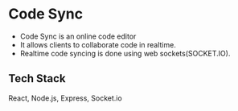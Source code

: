 
# Code Sync
- Code Sync is an online code editor
- It allows clients to collaborate code in realtime.
- Realtime code syncing is done using web sockets(SOCKET.IO).
## Tech Stack

React, Node.js, Express, Socket.io
